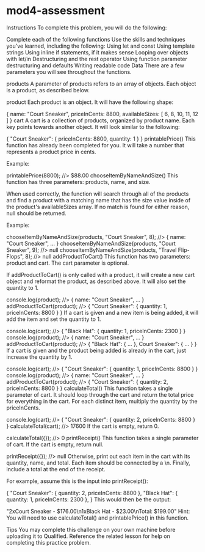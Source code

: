 # mod4-assessment

Instructions
To complete this problem, you will do the following:

Complete each of the following functions
Use the skills and techniques you've learned, including the following:
Using let and const
Using template strings
Using inline if statements, if it makes sense
Looping over objects with let/in
Destructuring and the rest operator
Using function parameter destructuring and defaults
Writing readable code
Data
There are a few parameters you will see throughout the functions.

products
A parameter of products refers to an array of objects. Each object is a product, as described below.

product
Each product is an object. It will have the following shape:

{
  name: "Court Sneaker",
  priceInCents: 8800,
  availableSizes: [ 6, 8, 10, 11, 12 ]
}
cart
A cart is a collection of products, organized by product name. Each key points towards another object. It will look similar to the following:

{
  "Court Sneaker": {
    priceInCents: 8800,
    quantity: 1
  }
}
printablePrice()
This function has already been completed for you. It will take a number that represents a product price in cents.

Example:

printablePrice(8800); //> $88.00
chooseItemByNameAndSize()
This function has three parameters: products, name, and size.

When used correctly, the function will search through all of the products and find a product with a matching name that has the size value inside of the product's availableSizes array. If no match is found for either reason, null should be returned.

Example:

chooseItemByNameAndSize(products, "Court Sneaker", 8); //> { name: "Court Sneaker", ... }
chooseItemByNameAndSize(products, "Court Sneaker", 9); //> null
chooseItemByNameAndSize(products, "Travel Flip-Flops", 8); //> null
addProductToCart()
This function has two parameters: product and cart. The cart parameter is optional.

If addProductToCart() is only called with a product, it will create a new cart object and reformat the product, as described above. It will also set the quantity to 1.

console.log(product); //> { name: "Court Sneaker", ... }
addProductToCart(product); //> { "Court Sneaker": { quantity: 1, priceInCents: 8800 } }
If a cart is given and a new item is being added, it will add the item and set the quantity to 1.

console.log(cart); //> { "Black Hat": { quantity: 1, priceInCents: 2300 } }
console.log(product); //> { name: "Court Sneaker", ... }
addProductToCart(product); //> { "Black Hat": { ... }, Court Sneaker": { ... } }
If a cart is given and the product being added is already in the cart, just increase the quantity by 1.

console.log(cart); //> { "Court Sneaker": { quantity: 1, priceInCents: 8800 } }
console.log(product); //> { name: "Court Sneaker", ... }
addProductToCart(product); //> { "Court Sneaker": { quantity: 2, priceInCents: 8800 } }
calculateTotal()
This function takes a single parameter of cart. It should loop through the cart and return the total price for everything in the cart. For each distinct item, multiply the quantity by the priceInCents.

console.log(cart); //> { "Court Sneaker": { quantity: 2, priceInCents: 8800 } }
calculateTotal(cart); //> 17600
If the cart is empty, return 0.

calculateTotal({}); //> 0
printReceipt()
This function takes a single parameter of cart. If the cart is empty, return null.

printReceipt({}); //> null
Otherwise, print out each item in the cart with its quantity, name, and total. Each item should be connected by a \n. Finally, include a total at the end of the receipt.

For example, assume this is the input into printReceipt():

{
  "Court Sneaker": { quantity: 2, priceInCents: 8800 },
  "Black Hat": { quantity: 1, priceInCents: 2300 },
}
This would then be the output:

"2xCourt Sneaker - $176.00\n1xBlack Hat - $23.00\nTotal: $199.00"
Hint: You will need to use calculateTotal() and printablePrice() in this function.

Tips
You may complete this challenge on your own machine before uploading it to Qualified.
Reference the related lesson for help on completing this practice problem.
